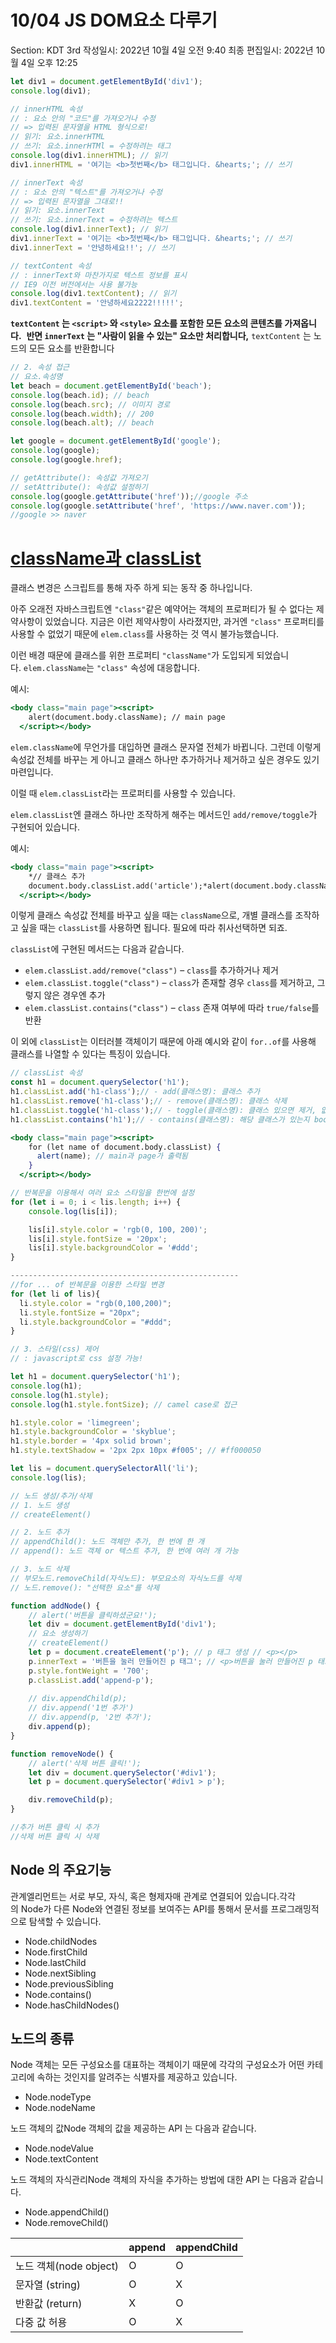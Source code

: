 # 10/04 JS DOM요소 다루기

Section: KDT 3rd
작성일시: 2022년 10월 4일 오전 9:40
최종 편집일시: 2022년 10월 4일 오후 12:25

```jsx
let div1 = document.getElementById('div1');
console.log(div1);

// innerHTML 속성
// : 요소 안의 "코드"를 가져오거나 수정
// => 입력된 문자열을 HTML 형식으로!
// 읽기: 요소.innerHTML
// 쓰기: 요소.innerHTMl = 수정하려는 태그
console.log(div1.innerHTML); // 읽기
div1.innerHTML = '여기는 <b>첫번째</b> 태그입니다. &hearts;'; // 쓰기

// innerText 속성
// : 요소 안의 "텍스트"를 가져오거나 수정
// => 입력된 문자열을 그대로!! 
// 읽기: 요소.innerText
// 쓰기: 요소.innerText = 수정하려는 텍스트
console.log(div1.innerText); // 읽기
div1.innerText = '여기는 <b>첫번째</b> 태그입니다. &hearts;'; // 쓰기
div1.innerText = '안녕하세요!!'; // 쓰기
```

```jsx
// textContent 속성
// : innerText와 마찬가지로 텍스트 정보를 표시
// IE9 이전 버전에서는 사용 불가능
console.log(div1.textContent); // 읽기
div1.textContent = '안녕하세요2222!!!!!';
```

**`textContent` 는 `<script>` 와 `<style>` 요소를 포함한 모든 요소의 콘텐츠를 가져옵니다.**
 **반면 `innerText` 는 "사람이 읽을 수 있는" 요소만 처리합니다,** `textContent` 는 노드의 모든 요소를 반환합니다

```jsx
// 2. 속성 접근
// 요소.속성명
let beach = document.getElementById('beach');
console.log(beach.id); // beach
console.log(beach.src); // 이미지 경로
console.log(beach.width); // 200
console.log(beach.alt); // beach

let google = document.getElementById('google');
console.log(google);
console.log(google.href);

// getAttribute(): 속성값 가져오기
// setAttribute(): 속성값 설정하기
console.log(google.getAttribute('href'));//google 주소
console.log(google.setAttribute('href', 'https://www.naver.com'));
//google >> naver
```

# [className과 classList](https://ko.javascript.info/styles-and-classes#ref-1966)

클래스 변경은 스크립트를 통해 자주 하게 되는 동작 중 하나입니다.

아주 오래전 자바스크립트엔 `"class"`같은 예약어는 객체의 프로퍼티가 될 수 없다는 제약사항이 있었습니다. 지금은 이런 제약사항이 사라졌지만, 과거엔 `"class"` 프로퍼티를 사용할 수 없었기 때문에 `elem.class`를 사용하는 것 역시 불가능했습니다.

이런 배경 때문에 클래스를 위한 프로퍼티 `"className"`가 도입되게 되었습니다. `elem.className`는 `"class"` 속성에 대응합니다.

예시:

```jsx
<body class="main page"><script>
    alert(document.body.className); // main page
  </script></body>
```

`elem.className`에 무언가를 대입하면 클래스 문자열 전체가 바뀝니다. 그런데 이렇게 속성값 전체를 바꾸는 게 아니고 클래스 하나만 추가하거나 제거하고 싶은 경우도 있기 마련입니다.

이럴 때 `elem.classList`라는 프로퍼티를 사용할 수 있습니다.

`elem.classList`엔 클래스 하나만 조작하게 해주는 메서드인 `add/remove/toggle`가 구현되어 있습니다.

예시:

```jsx
<body class="main page"><script>
    *// 클래스 추가
    document.body.classList.add('article');*alert(document.body.className); // main page article
  </script></body>
```

이렇게 클래스 속성값 전체를 바꾸고 싶을 때는 `className`으로, 개별 클래스를 조작하고 싶을 때는 `classList`를 사용하면 됩니다. 필요에 따라 취사선택하면 되죠.

`classList`에 구현된 메서드는 다음과 같습니다.

- `elem.classList.add/remove("class")` – `class`를 추가하거나 제거
- `elem.classList.toggle("class")` – `class`가 존재할 경우 `class`를 제거하고, 그렇지 않은 경우엔 추가
- `elem.classList.contains("class")` – `class` 존재 여부에 따라 `true/false`를 반환

이 외에 `classList`는 이터러블 객체이기 때문에 아래 예시와 같이 `for..of`를 사용해 클래스를 나열할 수 있다는 특징이 있습니다.

```jsx
// classList 속성
const h1 = document.querySelector('h1');
h1.classList.add('h1-class');// - add(클래스명): 클래스 추가
h1.classList.remove('h1-class');// - remove(클래스명): 클래스 삭제
h1.classList.toggle('h1-class');// - toggle(클래스명): 클래스 있으면 제거, 없으면 추가
h1.classList.contains('h1');// - contains(클래스명): 해당 클래스가 있는지 boolean 값으로 반환 (t/f)
```

```jsx
<body class="main page"><script>
    for (let name of document.body.classList) {
      alert(name); // main과 page가 출력됨
    }
  </script></body>

// 반복문을 이용해서 여러 요소 스타일을 한번에 설정
for (let i = 0; i < lis.length; i++) {
	console.log(lis[i]);

	lis[i].style.color = 'rgb(0, 100, 200)';
	lis[i].style.fontSize = '20px';
	lis[i].style.backgroundColor = '#ddd';
}

---------------------------------------------------
//for ... of 반복문을 이용한 스타일 변경
for (let li of lis){
  li.style.color = "rgb(0,100,200)";
  li.style.fontSize = "20px";
  li.style.backgroundColor = "#ddd";
}
```

```jsx
// 3. 스타일(css) 제어
// : javascript로 css 설정 가능!

let h1 = document.querySelector('h1');
console.log(h1);
console.log(h1.style);
console.log(h1.style.fontSize); // camel case로 접근

h1.style.color = 'limegreen';
h1.style.backgroundColor = 'skyblue';
h1.style.border = '4px solid brown';
h1.style.textShadow = '2px 2px 10px #f005'; // #ff000050

let lis = document.querySelectorAll('li');
console.log(lis);
```

```jsx
// 노드 생성/추가/삭제
// 1. 노드 생성
// createElement()

// 2. 노드 추가
// appendChild(): 노드 객체만 추가, 한 번에 한 개
// append(): 노드 객체 or 텍스트 추가, 한 번에 여러 개 가능

// 3. 노드 삭제
// 부모노드.removeChild(자식노드): 부모요소의 자식노드를 삭제 
// 노드.remove(): "선택한 요소"를 삭제

function addNode() {
	// alert('버튼을 클릭하셨군요!');
	let div = document.getElementById('div1');
	// 요소 생성하기
	// createElement()
	let p = document.createElement('p'); // p 태그 생성 // <p></p>
	p.innerText = '버튼을 눌러 만들어진 p 태그'; // <p>버튼을 눌러 만들어진 p 태그</p>
	p.style.fontWeight = '700';
	p.classList.add('append-p');
	
	// div.appendChild(p);
	// div.append('1번 추가')
	// div.append(p, '2번 추가');
	div.append(p);
}

function removeNode() {
	// alert('삭제 버튼 클릭!');
	let div = document.querySelector('#div1');
	let p = document.querySelector('#div1 > p');

	div.removeChild(p);
}

//추가 버튼 클릭 시 추가
//삭제 버튼 클릭 시 삭제
```

## Node 의 주요기능

관계엘리먼트는 서로 부모, 자식, 혹은 형제자매 관계로 연결되어 있습니다.각각의 Node가 다른 Node와 연결된 정보를 보여주는 API를 통해서 문서를 프로그래밍적으로 탐색할 수 있습니다.

- Node.childNodes
- Node.firstChild
- Node.lastChild
- Node.nextSibling
- Node.previousSibling
- Node.contains()
- Node.hasChildNodes()

## 노드의 종류

Node 객체는 모든 구성요소를 대표하는 객체이기 때문에 각각의 구성요소가 어떤 카테고리에 속하는 것인지를 알려주는 식별자를 제공하고 있습니다.

- Node.nodeType
- Node.nodeName

노드 객체의 값Node 객체의 값을 제공하는 API 는 다음과 같습니다.

- Node.nodeValue
- Node.textContent

노드 객체의 자식관리Node 객체의 자식을 추가하는 방법에 대한 API 는 다음과 같습니다.

- Node.appendChild()
- Node.removeChild()

|  | append | appendChild |
| --- | --- | --- |
| 노드 객체(node object) | O | O |
| 문자열 (string) | O | X |
| 반환값 (return) | X | O |
| 다중 값 허용 | O | X |
